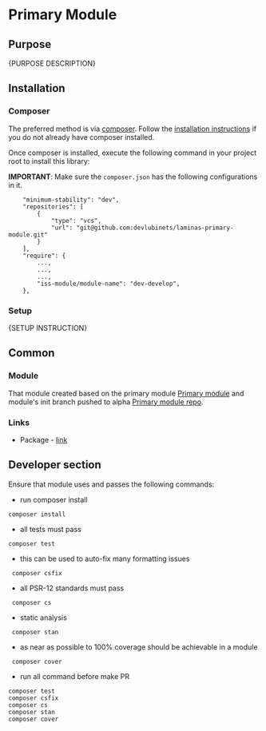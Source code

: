 # Primary Module

## Purpose

{PURPOSE DESCRIPTION}

## Installation

### Composer

The preferred method is via [composer](https://getcomposer.org/). Follow the
[installation instructions](https://getcomposer.org/doc/00-intro.md) if you do not already have
composer installed.

Once composer is installed, execute the following command in your project root to install this library:

**IMPORTANT**: Make sure the `composer.json` has the following configurations in it.

```shell script
    "minimum-stability": "dev",
    "repositories": [
        {
            "type": "vcs",
            "url": "git@github.com:devlubinets/laminas-primary-module.git"
        }
    ],
    "require": {   
        ...,
        ...,
        ...,     
        "iss-module/module-name": "dev-develop",
    },
```

### Setup
{SETUP INSTRUCTION}

## Common
### Module

That module created based on the primary module [Primary module](https://github.com/devlubinets/laminas-primary-module) and module's init branch pushed to alpha [Primary module repo](https://github.com/devlubinets/laminas-primary-module).

### Links

* Package - [link]()

## Developer section

Ensure that module uses and passes the following commands:

- run composer install

```shell
composer install
```

- all tests must pass

```shell
composer test
``` 

- this can be used to auto-fix many formatting issues

```shell
 composer csfix
``` 

- all PSR-12 standards must pass

```shell
 composer cs
 ```

- static analysis

```shell
 composer stan
 ``` 

- as near as possible to 100% coverage should be achievable in a module

```shell
 composer cover
 ```

- run all command before make PR

```shell
composer test
composer csfix
composer cs
composer stan
composer cover
```
